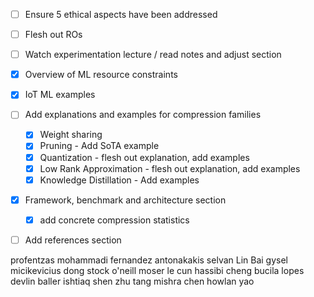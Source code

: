 - [ ] Ensure 5 ethical aspects have been addressed
- [ ] Flesh out ROs
- [ ] Watch experimentation lecture / read notes and adjust section
- [x] Overview of ML resource constraints
- [x] IoT ML examples
- [ ] Add explanations and examples for compression families
	- [x] Weight sharing
	- [x] Pruning - Add SoTA example
	- [x] Quantization  - flesh out explanation, add examples
	- [x] Low Rank Approximation - flesh out explanation, add examples
	- [x] Knowledge Distillation - Add examples
- [x] Framework, benchmark and architecture section
	- [x] add concrete compression statistics
- [ ] Add references section

	
profentzas
mohammadi
fernandez
antonakakis
selvan
Lin
Bai
gysel
micikevicius
dong
stock
o'neill
moser
le cun
hassibi
cheng
bucila
lopes
devlin
baller
ishtiaq
shen
zhu
tang
mishra
chen 
howlan
yao